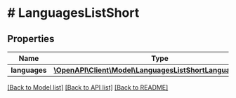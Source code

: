 # # LanguagesListShort

## Properties

Name | Type | Description | Notes
------------ | ------------- | ------------- | -------------
**languages** | [**\OpenAPI\Client\Model\LanguagesListShortLanguagesInner[]**](LanguagesListShortLanguagesInner.md) |  | [optional]

[[Back to Model list]](../../README.md#models) [[Back to API list]](../../README.md#endpoints) [[Back to README]](../../README.md)
